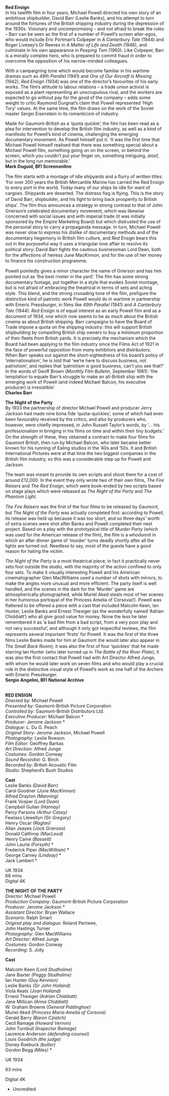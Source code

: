 
**Red Ensign**  
In his twelfth film in four years, Michael Powell directed his own story of an ambitious shipbuilder, David Barr (Leslie Banks), and his attempt to turn around the fortunes of the British shipping industry during the depression of the 1930s. Visionary and uncompromising – and not afraid to break the rules – Barr can be seen as the first of a number of Powell’s screen alter-egos, who would include Eric Portman’s Colpeper in _A Canterbury Tale_ (1944) and Roger Livesey’s Dr Reeves in _A Matter of Life and Death_ (1946), and culminate in his own appearance in _Peeping Tom_ (1960). Like Colpeper, Barr is a morally complex hero, who is prepared to commit fraud in order to overcome the opposition of his narrow-minded colleagues.

With a campaigning tone which would become familiar in his wartime dramas such as _49th Parallel_ (1941) and _One of Our Aircraft Is Missing_ (1942), _Red Ensign_ (1934) was one of the director’s favourites of his early works. The film’s attitude to labour relations – a trade union activist is exposed as a plant representing an unscrupulous rival, and the workers are expected to go without pay for the good of the company – adds some weight to critic Raymond Durgnat’s claim that Powell represented ‘High Tory’ values. At the same time, the film draws on the work of the Soviet master Sergei Eisenstein in its romanticism of industry.

Made for Gaumont-British as a ‘quota quickie’, the film has been read as a plea for intervention to develop the British film industry, as well as a kind of manifesto for Powell’s kind of cinema, challenging the emerging documentary movement. As Powell himself put it: ‘It was the first time that Michael Powell himself realised that there was something special about a Michael Powell film, something going on on the screen, or behind the screen, which you couldn’t put your finger on, something intriguing, aloof, but in the long run memorable.’  
**Mark Duguid, BFI Screenonline**

The ﬁlm starts with a montage of idle shipyards and a ﬂurry of written titles: ‘For over 200 years the British Mercantile Marine has carried the Red Ensign to every port in the world. Today many of our ships lie idle for want of cargoes. Shipyards are deserted. The distress flag is ﬂying. This is the story of David Barr, shipbuilder, and his ﬁght to bring back prosperity to British ships’. The ﬁlm thus announces a strategy in strong contrast to that of John Grierson’s celebrated documentary movement, which was likewise concerned with social issues and with imperial trade (it was initially sponsored by the Empire Marketing Board) but which distrusted the use of the personal story to carry a propaganda message. In turn, Michael Powell was never slow to express his dislike of documentary methods and of the documentary hegemony in British ﬁlm culture, and _Red Ensign_ bears this out in the purposeful way it uses a triangular love affair to resolve its political story: David Barr ﬁghts the cautious businessman Lord Dean, both for the affections of heiress June MacKinnon, and for the use of her money to ﬁnance his construction programme.

Powell pointedly gives a minor character the name of Grierson and has him pointed out as ‘the best riveter in the yard’. The ﬁlm has some strong documentary footage, put together in a style that evokes Soviet montage, but is not afraid of embracing the theatrical in terms of sets and acting style. This blend, and the strong crusading tone of the ﬁlm, preﬁgure the distinctive kind of patriotic work Powell would do in wartime in partnership with Emeric Pressburger, in ﬁlms like _49th Parallel_ (1941) and _A Canterbury Tale_ (1944). _Red Ensign_ is of equal interest as an early Powell ﬁlm and as a document of 1934, one which now seems to be as much about the British cinema as about British shipping. Barr campaigns to have the Board of Trade impose a quota on the shipping industry: this will support British shipbuilding by compelling British ship owners to buy a minimum proportion of their ﬂeets from British yards. It is precisely the mechanism which the Board had been applying to the ﬁlm industry since the Films Act of 1921 in the face of powerful opposition from many exhibitors and distributors. When Barr speaks out against the short-sightedness of his board’s policy of ‘internationalism’, he is told that ‘we’re here to discuss business, not patriotism’, and replies that ‘patriotism is good business, can’t you see that?’ In the words of Geoff Brown (_Monthly Film Bulletin_, September 1981): ‘the temptation to equate Barr’s struggle to make an all-British ship with the emerging work of Powell (and indeed Michael Balcon, his executive producer) is irresistible’.  
**Charles Barr**

**The Night of the Party**  
By 1933 the partnership of director Michael Powell and producer Jerry Jackson had made nine bona ﬁde ‘quota-quickies’, some of which had even been favourably received by the critics, and also by producers who, however, were chieﬂy impressed, in John Russell Taylor’s words, by ‘… his professionalism in bringing in his ﬁlms on time and within their tiny budgets.’ On the strength of these, they obtained a contract to make four ﬁlms for Gaumont British, then run by Michael Balcon, who later became better known for his running of Ealing studios in the ’40s and ’50s. It and British International Pictures were at that time the two biggest companies in the British ﬁlm industry, so this was a considerable step up for Powell and Jackson.

The team was meant to provide its own scripts and shoot them for a cost of around £12,000. In the event they only wrote two of their own ﬁlms, _The Fire Raisers_ and _The Red Ensign_, which were book-ended by two scripts based on stage plays which were released as _The Night of the Party_ and _The Phantom Light_.

_The Fire Raisers_ was the ﬁrst of the four ﬁlms to be released by Gaumont, but _The Night of the Party_ was actually completed ﬁrst: according to Powell, its release was held up because it was too short, and so three days’ worth of extra scenes were shot after Banks and Powell completed their next project. Based on a play with the prototypical title of _Murder Party_ (which was used for the American release of the ﬁlm), the ﬁlm is a whodunnit in which an after dinner game of ‘murder’ turns deadly shortly after all the lights are turned out. Needless to say, most of the guests have a good reason for hating the victim.

_The Night of the Party_ is a most theatrical piece; in fact it practically never sets foot outside the studio, with the majority of the action conﬁned to only four sets. To make it visually interesting Powell and his American cinematographer Glen MacWilliams used a number of shots with mirrors, to make the angles more unusual and more efﬁcient. The party itself is well handled, and the scenes in the dark for the ‘Murder’ game are atmospherically photographed, while Muriel Aked steals most of her scenes in her humorous portrayal of the Princess Amelia of Corsova(!). Powell was ﬂattered to be offered a piece with a cast that included Malcolm Keen, Ian Hunter, Leslie Banks and Ernest Thesiger (as the wonderfully named ‘Adrian Chiddiatt’) who all give good value for money. None the less he later remembered it as ‘a bad ﬁlm from a bad script, from a very poor play and not very successful’, and although it only got respectful reviews, the ﬁlm represents several important ‘ﬁrsts’ for Powell. It was the ﬁrst of the three ﬁlms Leslie Banks made for him at Gaumont (he would later also appear in _The Small Back Room_); it was also the ﬁrst of four ‘quickies’ that he made starring Ian Hunter (who later turned up in _The Battle of the River Plate_); it was also the ﬁrst contact that Powell had with Art Director Alfred Junge, with whom he would later work on seven ﬁlms and who would play a crucial role in the distinctive visual style of Powell’s work as one half of the Archers with Emeric Pressburger.  
**Sergio Angelini, BFI National Archive**
<br><br>

**RED ENSIGN**<br>
_Directed by:_ Michael Powell<br>
_Presented by:_ Gaumont-British Picture Corporation<br>
_Controlled by:_ Gaumont-British Distributors Ltd.<br>
_Executive Producer:_ Michael Balcon *<br>
_Producer:_ Jerome Jackson *<br>
_Dialogue:_ L. Du G. Peach<br>
_Original Story:_ Jerome Jackson, Michael Powell<br>
_Photography:_ Leslie Rowson<br>
_Film Editor:_ Geoffrey Barkas<br>
_Art Direction:_ Alfred Junge<br>
_Costumes:_ Gordon Conway<br>
_Sound Recordist:_ G. Birch<br>
_Recorded by:_ British Acoustic Film<br>
_Studio:_ Shepherd’s Bush Studios<br>

**Cast**<br>
Leslie Banks _(David Barr)_<br>
Carol Goodner _(June MacKinnon)_<br>
Alfred Drayton _(Manning)_<br>
Frank Vosper _(Lord Dean)_<br>
Campbell Gullan _(Hannay)_<br>
Percy Parsons _(Arthur Casey)_<br>
Fewlass Llewellyn _(Sir Gregory)_<br>
Henry Oscar _(Raglan)_<br>
Allan Jeayes _(Jock Grierson)_<br>
Donald Calthrop _(MacLeod)_<br>
Henry Caine _(Bassett)_<br>
John Laurie _(Forsyth)_ *<br>
Frederick Piper _(MacWilliam)_ *<br>
George Carney _(Lindsay)_ *<br>
Jack Lambert *<br>

UK 1934<br>
66 mins<br>
Digital 4K

**THE NIGHT OF THE PARTY**<br>
_Director_: Michael Powell  
_Production Company_:  Gaumont-British Picture Corporation  
_Producer_: Jerome Jackson *  
_Assistant Director_: Bryan Wallace  
_Scenario_: Ralph Smart  
_Original play and dialogue_: Roland Pertwee,  
John Hastings Turner  
_Photography_: Glen MacWilliams  
_Art Director_: Alfred Junge  
_Costumes_: Gordon Conway  
_Recording_: S. Jolly

**Cast**<br>

Malcolm Keen _(Lord Studholme)_  
Jane Baxter _(Peggy Studholme)_  
Ian Hunter _(Guy Kennion)_  
Leslie Banks _(Sir John Holland)_  
Viola Keats _(Joan Holland)_  
Ernest Thesiger _(Adrian Chiddiatt)_  
Jane Millican _(Anna Chiddiatt)_  
W. Graham Browne _(General Piddinghoe)_  
Muriel Aked _(Princess Maria Amelia of Corsova)_  
Gerald Barry _(Baron Cziatch)_  
Cecil Ramage _(Howard Vernon)_  
John Turnbull _(Inspector Ramage)_  
Laurence Anderson _(defending counsel)_  
Louis Goodrich _(the judge)_  
Disney Roebuck _(butler)_  
Gordon Begg _(Miles)_ *

UK 1934<br>

63 mins<br>

Digital 4K

* Uncredited<br>
<br>
<!--stackedit_data:
eyJoaXN0b3J5IjpbMjAyMzkzMzQ4M119
-->